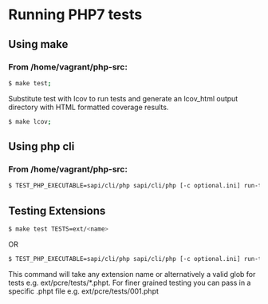 Running PHP7 tests
==================

Using make
----------

### From /home/vagrant/php-src:

```sh
$ make test;
```

Substitute test with lcov to run tests and generate an lcov_html output directory with HTML formatted coverage results.

```sh
$ make lcov;
```

Using php cli
-------------

### From /home/vagrant/php-src:

```sh
$ TEST_PHP_EXECUTABLE=sapi/cli/php sapi/cli/php [-c optional.ini] run-tests.php
```

Testing Extensions
------------------

```sh
$ make test TESTS=ext/<name>
```
OR

```sh
$ TEST_PHP_EXECUTABLE=sapi/cli/php sapi/cli/php [-c optional.ini] run-tests.php ext/<name>
```

This command will take any extension name or alternatively a valid glob for tests e.g. ext/pcre/tests/*.phpt. For finer grained testing you can pass in a specific .phpt file e.g. ext/pcre/tests/001.phpt



